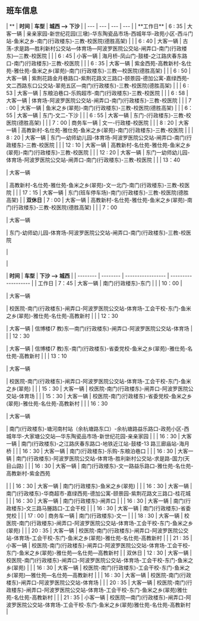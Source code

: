 ## 班车信息

| **
| **时间** | **车型** | **城西 --> 下沙** |
| --- | --- | --- | --- |
| **工作日\*\* | 6 : 35 | 大客一辆 | 亲亲家园-新世纪花园(三墩)-华东陶瓷品市场-西城年华-政苑小区-西斗门站-鱼米之乡-南门(行政楼东)-三教-校医院(德胜高架) |
| | 6 : 40 | 大客一辆 | 古荡-求是路—胜利新村公交站—体育场—阿波罗医院公交站-闸弄口-南门(行政楼东)—三教-校医院 |
| | 6 : 45 | 小客一辆 | 海月桥-凤山门-鼓楼-之江路庆春东路口-南门(行政楼东)-三教-校医院 |
| | 6 : 35 | 大客一辆 | 紫金西苑-高教新村-名仕苑-雅仕苑-鱼米之乡(翠苑)-南门(行政楼东)-三教—校医院(德胜高架) |
| | 6 : 50 | 大客一辆 | 紫荆花路金月巷路口-紫荆花路文三路口-颐景园-德加公寓-嘉绿西苑-文二西路东口公交站-翠苑五区—南门(行政楼东)-三教-校医院(德胜高架) |
| | 6 : 53 | 大客一辆 | 东粮泊巷口-乐购超市-南门(行政楼东)-三教-校医院 |
| | 6 : 58 | 大客一辆 | 体育场-阿波罗医院公交站-闸弄口-南门(行政楼东)-三教-校医院 |
| | 7 : 00 | 大客一辆 | 鱼米之乡(翠苑)-南门(行政楼东)-三教-校医院(德胜高架) |
| | 6：55 | 大客一辆 | 东门-文二-下沙 |
| | 6 : 55 | 大客一辆 | 东门-(行政楼东)-三教-校医院(德胜高架) |
| | 7：00 | 商务车一辆 | 文一-行政楼-校医院 |
| | 8 : 20 | 大客一辆 | 高教新村-名仕苑-雅仕苑-鱼米之乡(翠苑)-南门(行政楼东)-三教-校医院 |
| | 8 : 20 | 大客一辆 | 东门—幼师幼儿园-体育场-阿波罗医院公交站-闸弄口-南门(行政楼东)-三教-校医院 |
| | 12 : 10 | 大客一辆 | 高教新村-名仕苑-雅仕苑-鱼米之乡(翠苑)-南门(行政楼东)-三教-校医院 |
| | 12 : 20 | 大客一辆 | 东门一幼师幼儿园-体育场-阿波罗医院公交站-闸弄口-南门(行政楼东)-三教-校医院 |
| | 13：40

| 大客一辆

| 高教新村-名仕苑-雅仕苑-鱼米之乡(翠苑)-文一北门-南门(行政楼东)-三教-校医院 |
| | 17：15 | 大客一辆 | 东门(班车停车场)-南门(行政楼东)-三教-校医院(德胜高架) |
| **双休日** | 7 : 00 | 大客一辆 | 高教新村-名仕苑-雅仕苑-鱼米之乡(翠苑)-南门(行政楼东)-三教-校医院(德胜高架) |
| | 7：00

| 大客一辆

| 东门-幼师幼儿园-体育场-阿波罗医院公交站-闸弄口-南门(行政楼东)-三教-校医院

|

|

| **时间** | **车型** | **下沙 --> 城西** |
| -------- | -------- | ----------------- | ------------------- |
| 工作日   | 7：45    | 大客一辆          | 南门(行政楼东)-东门 |
|          | 10：00   |

| 大客一辆

| 校医院-南门(行政楼东)-闸弄口-阿波罗医院公交站-体育场-工会干校-东门-鱼米之乡(翠苑)-雅仕苑-名仕苑-高教新村 |
| | 12：30

| 大客一辆 | 信博楼(7 教)东—南门(行政楼东)-闸弄口-阿波罗医院公交站-体育场 |
| | 12：30

| 大客一辆 | 信博楼(7 教)东-南门(行政楼东)-省委党校-鱼米之乡(翠苑)-雅仕苑-名仕苑-高教新村 |
| | 13：10

| 大客一辆

| 校医院-南门(行政楼东)-闸弄口-阿波罗医院公交站-体育场-工会干校-东门-鱼米之乡(翠苑) |
| | 15：30 | 大客一辆 | 校医院-南门(行政楼东)-闸弄口-阿波罗医院公交站-体育场 |
| | 15：30 | 大客一辆 | 校医院-南门(行政楼东)-省委党校-鱼米之乡(翠苑)-雅仕苑-名仕苑-高教新村 |
| | 16：30

| 大客一辆

| 南门(行政楼东)-塘河南村站（余杭塘路东口）-余杭塘路益乐路口-政苑小区-西城年华-大家塘公交站—华东陶瓷品市场-新世纪花园-亲亲家园 |
| | 16：30 | 大客一辆 | 南门(行政楼东)-之江路庆春东路口-地铁近江站-鼓楼-13 路三廊庙站-海月桥 |
| | 16：30 | 大客一辆 | 南门(行政楼东)-乐购-东粮泊巷口 |
| | 16 : 30 | 大客一辆 | 南门(行政楼东)-阿波罗医院公交站-体育场-胜利新村公交站-求是路-国力(天目山路) |
| | 16 : 30 | 大客一辆 | 南门(行政楼东)-文一路益乐路口-雅仕苑-名仕苑-高教新村-紫金西苑

|
| | 16：30 | 大客一辆 | 南门(行政楼东)-鱼米之乡(翠苑) |
| | 16：30 | 大客一辆 | 南门(行政楼东)-华商超市-嘉绿西苑-德加公寓-颐景园-紫荆花路文三路口-桂花城 |
| | 16：30 | 大客一辆 | 南门(行政楼东)-闸弄口 |
| | 16 : 30 | 大客一辆 | 南门(行政楼东)-文三路马塍路口-工会干校 |
| | 16 : 30 | 大客一辆 | 南门(行政楼东)-省委党校 |
| | 17 : 00 | 商务车一辆 | 南门(行政楼东)-文一 |
| | 18 : 30 | 大客一辆 | 校医院-南门(行政楼东)-闸弄口-阿波罗医院公交站-体育场-工会干校-东门-鱼米之乡(翠苑) |
| | 20 : 35 | 大客一辆 | 校医院-南门(行政楼东)-闸弄口-阿波罗医院公交站-体育场-工会干校-东门-鱼米之乡(翠苑)-雅仕苑-名仕苑-高教新村 |
| | 21 : 35 | 小客一辆 | 校医院-南门(行政楼东)-闸弄口-阿波罗医院公交站-体育场-工会干校-东门-鱼米之乡(翠苑)-雅仕苑—名仕苑—高教新村 |
| 双休日 | 12 : 30 | 大客一辆 | 校医院-南门(行政楼东)-闸弄口-阿波罗医院公交站-体育场-工会干校-东门-鱼米之乡(翠苑) |
| | 16 : 30 | 大客一辆 | 校医院-南门(行政楼东)-工会干校-东门-鱼米之乡(翠苑)—雅仕苑—名仕苑—高教新村 |
| | 16 : 30 | 大客一辆 | 校医院-南门(行政楼东)-闸弄口-阿波罗医院公交站-体育场 |
| | 20 : 35 | 大客一辆 | 校医院-南门(行政楼东)-闸弄口-阿波罗医院公交站-体育场-工会干校-东门-鱼米之乡(翠苑)雅仕苑-名仕苑-高教新村 |
| | 21 : 35 | 小客一辆 | 校医院—南门(行政楼东)-闸弄口-阿波罗医院公交站-体育场-工会干校-东门-鱼米之乡(翠苑)雅仕苑-名仕苑-高教新村 |
